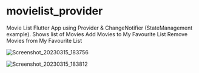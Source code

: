 # movielist_provider

Movie List Flutter App using Provider & ChangeNotifier (StateManagement example).
Shows list of Movies
Add Movies to My Favourite List
Remove Movies from My Favourite List

![Screenshot_20230315_183756](https://user-images.githubusercontent.com/67881141/225321526-2785d4d2-b718-4d2e-bea1-bf588a7660eb.png)

![Screenshot_20230315_183812](https://user-images.githubusercontent.com/67881141/225321556-c076ba02-9a60-40cb-b545-d52d77690c63.png)
